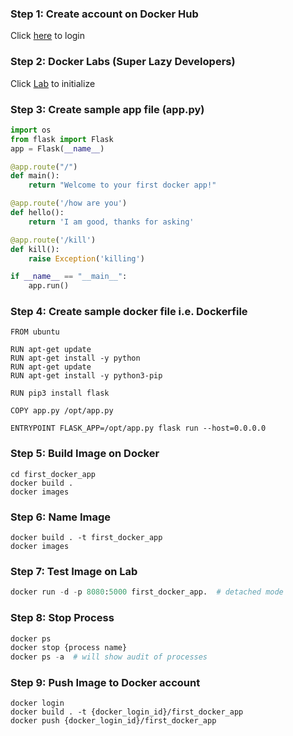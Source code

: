 ### Step 1: Create account on Docker Hub
Click [here](https://hub.docker.com/) to login

### Step 2: Docker Labs (Super Lazy Developers)
Click [Lab](https://labs.play-with-docker.com/#) to initialize

### Step 3: Create sample app file (app.py)
``` python
import os
from flask import Flask
app = Flask(__name__)

@app.route("/")
def main():
    return "Welcome to your first docker app!"

@app.route('/how are you')
def hello():
    return 'I am good, thanks for asking'

@app.route('/kill')
def kill():
    raise Exception('killing')    

if __name__ == "__main__":
    app.run()
```

### Step 4: Create sample docker file i.e. Dockerfile
``` unix
FROM ubuntu

RUN apt-get update
RUN apt-get install -y python
RUN apt-get update
RUN apt-get install -y python3-pip

RUN pip3 install flask

COPY app.py /opt/app.py

ENTRYPOINT FLASK_APP=/opt/app.py flask run --host=0.0.0.0
```

### Step 5: Build Image on Docker
``` unix
cd first_docker_app
docker build .
docker images
```

### Step 6: Name Image 
``` unix
docker build . -t first_docker_app
docker images
```

### Step 7: Test Image on Lab
``` python
docker run -d -p 8080:5000 first_docker_app.  # detached mode
```

### Step 8: Stop Process
``` python
docker ps
docker stop {process name}
docker ps -a  # will show audit of processes
```

### Step 9: Push Image to Docker account
``` unix
docker login
docker build . -t {docker_login_id}/first_docker_app
docker push {docker_login_id}/first_docker_app
```
